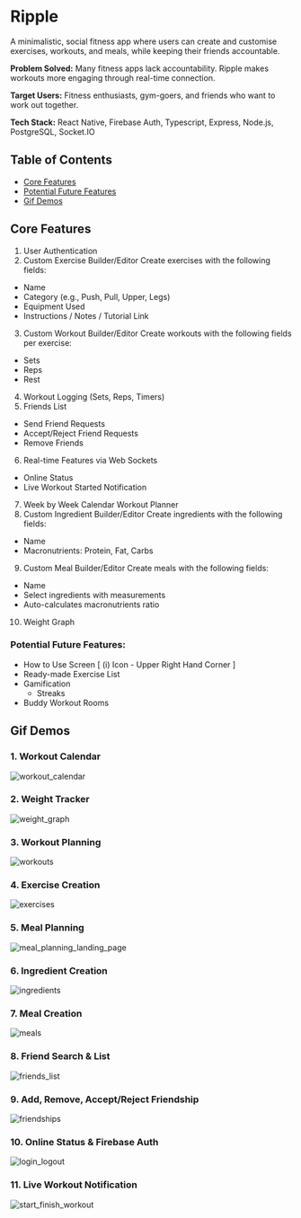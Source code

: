 # Ripple

A minimalistic, social fitness app where users can create and customise exercises, workouts, and meals, while keeping their friends accountable.

**Problem Solved:** Many fitness apps lack accountability. Ripple makes workouts more engaging through real-time connection.

**Target Users:** Fitness enthusiasts, gym-goers, and friends who want to work out together.

**Tech Stack:** React Native, Firebase Auth, Typescript, Express, Node.js, PostgreSQL, Socket.IO


## Table of Contents
- [Core Features](#core-features)
- [Potential Future Features](#potential-future-features)
- [Gif Demos](#gif-demos)


## Core Features

1. User Authentication
2. Custom Exercise Builder/Editor
  Create exercises with the following fields:
  - Name
  - Category (e.g., Push, Pull, Upper, Legs) 
  - Equipment Used
  - Instructions / Notes / Tutorial Link
3. Custom Workout Builder/Editor
  Create workouts with the following fields per exercise:
  - Sets
  - Reps
  - Rest
4. Workout Logging (Sets, Reps, Timers)
5. Friends List
  - Send Friend Requests
  - Accept/Reject Friend Requests
  - Remove Friends
6. Real-time Features via Web Sockets
  - Online Status
  - Live Workout Started Notification
7. Week by Week Calendar Workout Planner
8. Custom Ingredient Builder/Editor
  Create ingredients with the following fields:
  - Name
  - Macronutrients: Protein, Fat, Carbs
9. Custom Meal Builder/Editor
  Create meals with the following fields:
  - Name
  - Select ingredients with measurements
  - Auto-calculates macronutrients ratio
10. Weight Graph

### Potential Future Features:
- How to Use Screen [ (i) Icon - Upper Right Hand Corner ]
- Ready-made Exercise List
- Gamification
  - Streaks
- Buddy Workout Rooms

## Gif Demos

### 1. Workout Calendar

![workout_calendar](https://github.com/user-attachments/assets/802231a9-6add-4d9b-8c96-de1876668ade)


### 2. Weight Tracker

![weight_graph](https://github.com/user-attachments/assets/9a18dccb-cca9-4e8a-8c25-5ef4e9bdde5f)


### 3. Workout Planning

![workouts](https://github.com/user-attachments/assets/bc972320-f665-4d9a-95c7-74f49c90ef57)


### 4. Exercise Creation

![exercises](https://github.com/user-attachments/assets/8e4c09a7-a893-41cf-a813-dae857c37f35)


### 5. Meal Planning

![meal_planning_landing_page](https://github.com/user-attachments/assets/c787d1fc-7ffd-438e-9d38-674a82b7b309)


### 6. Ingredient Creation

![ingredients](https://github.com/user-attachments/assets/bda5ea3f-b7c8-416d-a9da-daf5aea586bc)


### 7. Meal Creation

![meals](https://github.com/user-attachments/assets/d16a05c2-3dc8-4cde-891e-6c8ec539dd39)


### 8. Friend Search & List

![friends_list](https://github.com/user-attachments/assets/d995dcd7-886f-4578-a541-510d782b85bf)


### 9. Add, Remove, Accept/Reject Friendship

![friendships](https://github.com/user-attachments/assets/a50ec6ff-af6d-438c-a843-e4745466e133)


### 10. Online Status & Firebase Auth

![login_logout](https://github.com/user-attachments/assets/c1e8519d-302d-4f32-a18f-02b4930fd30e)


### 11. Live Workout Notification

![start_finish_workout](https://github.com/user-attachments/assets/b9c6a305-1a39-4a4f-b68d-784e69324e9b)


